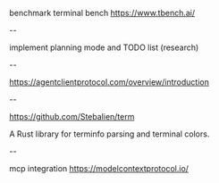 benchmark terminal bench
https://www.tbench.ai/

--

implement planning mode and TODO list (research)

--

https://agentclientprotocol.com/overview/introduction

--

https://github.com/Stebalien/term

A Rust library for terminfo parsing and terminal colors.

--

mcp integration
https://modelcontextprotocol.io/
